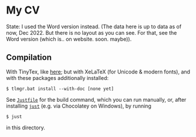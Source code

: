 
# My CV

State: I used the Word version instead.
(The data here is up to data as of now, Dec 2022. But there is no layout as you can see. For that, see the Word version (which is.. on website. soon. maybe)).


## Compilation

With TinyTex, like [here](https://github.com/tfiers/phd-thesis); 
but with XeLaTeX (for Unicode & modern fonts),
and with these packages additionally installed:
```
$ tlmgr.bat install --with-doc [none yet]
```

See [`Justfile`](Justfile) for the build command, which you can run
manually, or, after installing [`just`](https://github.com/casey/just)
(e.g. via Chocolatey on Windows), by running
```
$ just
```
in this directory.
